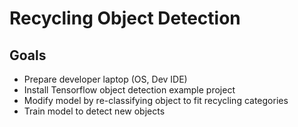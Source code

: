 # Recycling Object Detection

## Goals

* Prepare developer laptop (OS, Dev IDE)
* Install Tensorflow object detection example project
* Modify model by re-classifying object to fit recycling categories
* Train model to detect new objects
